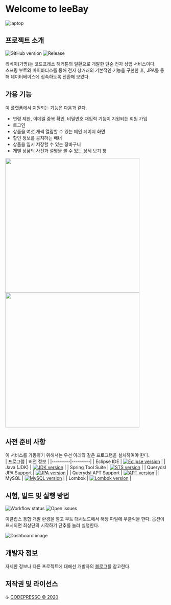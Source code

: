 # Welcome to leeBay

![laptop](https://user-images.githubusercontent.com/56017715/77262735-b3e42d80-6cd9-11ea-9299-4e0a048d02b6.jpg)

## 프로젝트 소개
![GitHub version](https://img.shields.io/badge/version-dev-brightgreen)
![Release](https://img.shields.io/badge/release-1.0-blue)

리베이(가명)는 코드프레소 해커톤의 일환으로 개발한 단순 전자 상업 서비스이다.   
스프링 부트와 마이바티스를 통해 전자 상거래의 기본적인 기능을 구현한 후, JPA를 통해 데이터베이스에 접속하도록 전환해 보았다.

## 가용 기능
이 플랫폼에서 지원되는 기능은 다음과 같다.
* 연령 제한, 이메일 중복 확인, 비밀번호 재입력 기능이 지원되는 회원 가입
* 로그인
* 상품을 여섯 개씩 열람할 수 있는 메인 페이지 화면
* 할인 정보를 공지하는 배너
* 상품을 임시 저장할 수 있는 장바구니
* 개별 상품의 사진과 설명을 볼 수 있는 상세 보기 창

<div>
<img width="420" src="https://user-images.githubusercontent.com/56017715/77142756-7064a600-6ac4-11ea-8b8c-f66c89eb8e7e.png">
<img width="420" src="https://user-images.githubusercontent.com/56017715/77142709-5034e700-6ac4-11ea-8c0b-23695a5fd0ee.png">
</div>

## 사전 준비 사항
이 서비스를 가동하기 위해서는 우선 아래와 같은 프로그램을 설치하여야 한다.  
| 프로그램 | 버전 정보 | 
|---------|---------|
| Eclipse IDE | [![Eclipse version](https://img.shields.io/badge/version-2019--09-blue)](https://www.eclipse.org/downloads/packages/release/2019-09/r/eclipse-ide-java-developers) |
| Java (JDK) | [![JDK version](https://img.shields.io/badge/version-1.8.0__221-blue)](https://www.oracle.com/java/technologies/oracle-java-archive-downloads.html) |
| Spring Tool Suite | [![STS version](https://img.shields.io/badge/version-3.9.11.RELEASE-blue)](https://marketplace.eclipse.org/content/spring-tools-3-standalone-edition) |
| Querydsl JPA Support | [![JPA version](https://img.shields.io/badge/version-4.2.1-blue)](https://mvnrepository.com/artifact/com.querydsl/querydsl-jpa) |
| Querydsl APT Support | [![APT version](https://img.shields.io/badge/version-4.2.1-blue)](https://mvnrepository.com/artifact/com.querydsl/querydsl-apt) |
| MySQL | [![MySQL version](https://img.shields.io/badge/version-8.0.19-blue)](https://dev.mysql.com/downloads/installer/) |
| Lombok | [![Lombok version](https://img.shields.io/badge/version-1.18.10-blue)](https://projectlombok.org/download) |

## 시험, 빌드 및 실행 방법
![Workflow status](https://img.shields.io/badge/build-passing-brightgreen)
![Open issues](https://img.shields.io/badge/open%20issues-3-yellow)

이클립스 통합 개발 환경을 열고 부트 대시보드에서 해당 파일에 우클릭을 한다. 옵션이 표시되면 최상단의 시작하기 단추를 눌러 실행한다.  

![Dashboard image](https://user-images.githubusercontent.com/56017715/77142903-dcdfa500-6ac4-11ea-81e1-bf1a69e027e4.png)

## 개발자 정보
자세한 정보나 다른 프로젝트에 대해선 개발자의 [블로그](https://medium.com/@hleee)를 참고한다.   

## 저작권 및 라이선스
:coffee: [CODEPRESSO &copy; 2020](https://github.com/code-presso)
